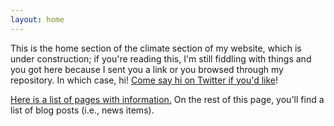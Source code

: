 ```yaml
---
layout: home
---
```


This is the home section of the climate section of my website, which is under construction; if you're reading this, I'm still fiddling with things and you got here because I sent you a link or you browsed through my repository.
In which case, hi! [Come say hi on Twitter if you'd like](https://twitter.com/namnatulco/)!


<a class="page-link" href="{% link climate/pages/page-overview.md %}">Here is a list of pages with information.</a>
On the rest of this page, you'll find a list of blog posts (i.e., news items).
